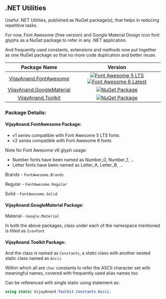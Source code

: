 ## .NET Utilities

Useful .NET Utilities, published as NuGet package(s), that helps in reducing repetitive tasks.

For now, Font Awesome (free version) and Google Material Design icon font glyphs as a NuGet package to refer in any .NET application.

And frequently used constants, extensions and methods now put together as one NuGet package so that no more code duplication and better reuse.

|Package Name|Version|
|:---:|:---:|
|[VijayAnand.FontAwesome](https://www.nuget.org/packages/VijayAnand.FontAwesome/)|[![Font Awesome 5 LTS](https://img.shields.io/badge/nuget-v1.0.7-blue)](https://www.nuget.org/packages/VijayAnand.FontAwesome/1.0.7) [![Font Awesome 6 Latest](https://badgen.net/nuget/v/VijayAnand.FontAwesome/)](https://www.nuget.org/packages/VijayAnand.FontAwesome/)|
|[VijayAnand.GoogleMaterial](https://www.nuget.org/packages/VijayAnand.GoogleMaterial/)|[![NuGet Package](https://badgen.net/nuget/v/VijayAnand.GoogleMaterial/)](https://www.nuget.org/packages/VijayAnand.GoogleMaterial/)|
|[VijayAnand.Toolkit](https://www.nuget.org/packages/VijayAnand.Toolkit/)|[![NuGet Package](https://badgen.net/nuget/v/VijayAnand.Toolkit/)](https://www.nuget.org/packages/VijayAnand.Toolkit/)|

### Package Details:

#### VijayAnand.FontAwesome Package:

* v1 series compatible with Font Awesome 5 LTS fonts
* v2 series compatible with Font Awesome 6 fonts

Note for Font Awesome v6 glyph usage:

* Number fonts have been named as Number_0, Number_1, ...
* Letter fonts have been named as Letter_A, Letter_B, ...

Brands - `FontAwesome.Brands`

Regular - `FontAwesome.Regular`

Solid - `FontAwesome.Solid`

#### VijayAnand.GoogleMaterial Package:

Material - `Google.Material`

In both the above packages, class under each of the namespace mentioned is titled as `IconFont`

#### VijayAnand.Toolkit Package:

And the class is named as `Constants`, a static class with another nested static class named as `Ascii`

Within which all are `char` constants to refer the ASCII character set with meaningful names, covered with frequently used alias names too

Can be referenced with single static using statement as:

```CS
using static VijayAnand.Toolkit.Constants.Ascii;
```
